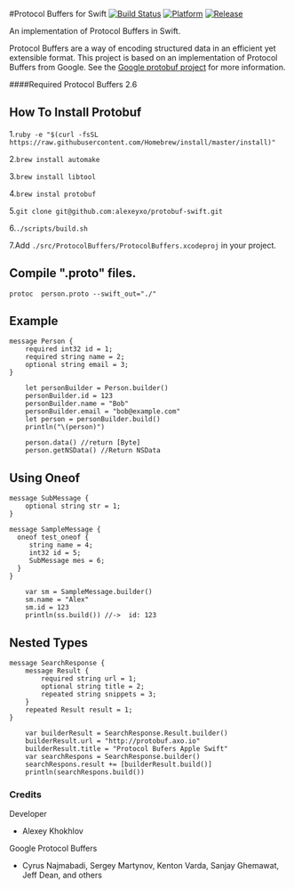 #Protocol Buffers for Swift
[![Build Status](https://travis-ci.org/alexeyxo/protobuf-swift.svg?branch=master)](https://travis-ci.org/alexeyxo/protobuf-swift)
[![Platform](http://img.shields.io/badge/platform-ios%20%7C%20osx-green.svg)](https://github.com/alexeyxo/protobuf-swift)
[![Release](http://img.shields.io/github/tag/alexeyxo/protobuf-swift.svg)](https://github.com/alexeyxo/protobuf-swift/releases/tag/v1.0)

An implementation of Protocol Buffers in Swift.

Protocol Buffers are a way of encoding structured data in an efficient yet extensible format.
This project is based on an implementation of Protocol Buffers from Google.  See the
[Google protobuf project][g-protobuf] for more information.

[g-protobuf]: https://developers.google.com/protocol-buffers/docs/overview

####Required Protocol Buffers 2.6

## How To Install Protobuf
1.`ruby -e "$(curl -fsSL https://raw.githubusercontent.com/Homebrew/install/master/install)"`

2.`brew install automake`

3.`brew install libtool`

4.`brew instal protobuf`

5.`git clone git@github.com:alexeyxo/protobuf-swift.git`

6.`./scripts/build.sh`

7.Add `./src/ProtocolBuffers/ProtocolBuffers.xcodeproj` in your project.



## Compile ".proto" files.
`protoc  person.proto --swift_out="./"`

## Example
```
message Person {
    required int32 id = 1;
    required string name = 2;
    optional string email = 3;
}
```

```
    let personBuilder = Person.builder()
    personBuilder.id = 123
    personBuilder.name = "Bob"
    personBuilder.email = "bob@example.com"
    let person = personBuilder.build()
    println("\(person)")

    person.data() //return [Byte]
    person.getNSData() //Return NSData
```

## Using Oneof
```
message SubMessage {
    optional string str = 1;
}

message SampleMessage {
  oneof test_oneof {
     string name = 4;
     int32 id = 5;
     SubMessage mes = 6;
  }
}
```

```
    var sm = SampleMessage.builder()
    sm.name = "Alex"
    sm.id = 123
    println(ss.build()) //->  id: 123
```

## Nested Types

```
message SearchResponse {
    message Result {
        required string url = 1;
        optional string title = 2;
        repeated string snippets = 3;
    }
    repeated Result result = 1;
}
```

```
    var builderResult = SearchResponse.Result.builder()
    builderResult.url = "http://protobuf.axo.io"
    builderResult.title = "Protocol Bufers Apple Swift"
    var searchRespons = SearchResponse.builder()
    searchRespons.result += [builderResult.build()]
    println(searchRespons.build())
```

### Credits

Developer
- Alexey Khokhlov

Google Protocol Buffers
- Cyrus Najmabadi, Sergey Martynov, Kenton Varda, Sanjay Ghemawat, Jeff Dean, and others

